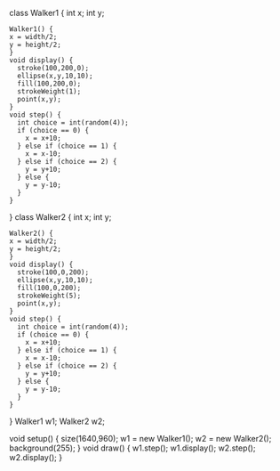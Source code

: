 class Walker1 {
  int x;
  int y;
  
  
    Walker1() {
    x = width/2;
    y = height/2;
    }
    void display() {
      stroke(100,200,0);
      ellipse(x,y,10,10);
      fill(100,200,0);
      strokeWeight(1);
      point(x,y);
    }
    void step() {
      int choice = int(random(4));
      if (choice == 0) {
        x = x+10;
      } else if (choice == 1) {
        x = x-10;
      } else if (choice == 2) {
        y = y+10;
      } else {
        y = y-10;
      }
    }
}
class Walker2 {
  int x;
  int y;
  
    Walker2() {
    x = width/2;
    y = height/2;
    }
    void display() {
      stroke(100,0,200);
      ellipse(x,y,10,10);
      fill(100,0,200);
      strokeWeight(5);
      point(x,y);
    }
    void step() {
      int choice = int(random(4));
      if (choice == 0) {
        x = x+10;
      } else if (choice == 1) {
        x = x-10;
      } else if (choice == 2) {
        y = y+10;
      } else {
        y = y-10;
      }
    }
}
Walker1 w1;
Walker2 w2;

void setup() {
  size(1640,960);
  w1 = new Walker1();
  w2 = new Walker2();
  background(255);
}
void draw() {
  w1.step();
  w1.display();
  w2.step();
  w2.display();
}
